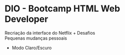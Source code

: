 # DIO - Bootcamp HTML Web Developer
Recriação da interface do Netflix + Desafios  
Pequenas mudanças pessoais
* Modo Claro/Escuro
